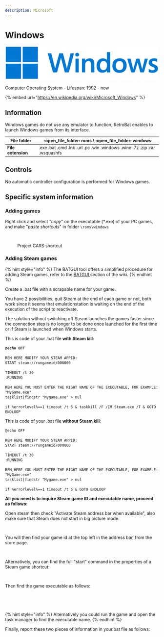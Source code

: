```yaml
---
description: Microsoft
---
```


# Windows

![](<../../.gitbook/assets/image (3).png>)

Computer Operating System - Lifespan: 1992 - now

{% embed url="https://en.wikipedia.org/wiki/Microsoft_Windows" %}

## Information

Windows games do not use any emulator to function, RetroBat enables to launch Windows games from its interface.



| **File folder**    | :open\_file\_folder: roms \ :open\_file\_folder: windows                  |
| ------------------ | ------------------------------------------------------------------------- |
| **File extension** | .exe .bat .cmd .lnk .url .pc .win .windows .wine .7z .zip .rar .wsquashfs |

## Controls

No automatic controller configuration is performed for Windows games.

## Specific system information

### Adding games

Right click and select "_copy_" on the executable (\*.exe) of your PC games, and make "_paste shortcuts_" in folder `\roms\windows`

<figure><img src="https://i.imgur.com/47WNq9D.png" alt=""><figcaption><p>Project CARS shortcut</p></figcaption></figure>



### Adding Steam games

{% hint style="info" %}
The BATGUI tool offers a simplified procedure for adding Steam games, refer to the [BATGUI ](../../advanced-features/batgui.md)section of the wiki.
{% endhint %}

Create a .bat file with a scrapable name for your game.

You have 2 possibilities, quit Steam at the end of each game or not, both work since it seems that emulationstation is waiting on the end of the execution of the script to reactivate.

The solution without switching off Steam launches the games faster since the connection step is no longer to be done once launched for the first time or if Steam is launched when Windows starts.

This is code of your .bat file **with Steam kill**:

<pre class="language-batch"><code class="lang-batch"><strong>@echo OFF
</strong>
REM HERE MODIFY YOUR STEAM APPID:
START steam://rungameid/000000

TIMEOUT /t 30
:RUNNING

REM HERE YOU MUST ENTER THE RIGHT NAME OF THE EXECUTABLE, FOR EXAMPLE: "MyGame.exe"
tasklist|findstr "Mygame.exe" > nul

if %errorlevel%==1 timeout /t 5 &#x26; taskkill /F /IM Steam.exe /T &#x26; GOTO ENDLOOP</code></pre>

This is code of your .bat file **without Steam kill**:

```batch
@echo OFF

REM HERE MODIFY YOUR STEAM APPID:
START steam://rungameid/000000

TIMEOUT /t 30
:RUNNING

REM HERE YOU MUST ENTER THE RIGHT NAME OF THE EXECUTABLE, FOR EXAMPLE: "MyGame.exe"
tasklist|findstr "Mygame.exe" > nul

if %errorlevel%==1 timeout /t 5 & GOTO ENDLOOP
```

**All you need is to inquire Steam game ID and executable name, proceed as follows:**

Open steam then check "Activate Steam address bar when available", also make sure that Steam does not start in big picture mode.

<figure><img src="https://i.imgur.com/oQssKE7.png" alt=""><figcaption></figcaption></figure>

You will then find your game id at the top left in the address bar, from the store page.

<figure><img src="https://i.imgur.com/Po6FSrn.png" alt=""><figcaption></figcaption></figure>

Alternatively, you can find the full "start" command in the properties of a Steam game shortcut:

<figure><img src="https://i.imgur.com/90ZcRdF.png" alt=""><figcaption></figcaption></figure>

Then find the game executable as follows:

<figure><img src="https://i.imgur.com/CCVHbSs.png" alt=""><figcaption></figcaption></figure>

<figure><img src="https://i.imgur.com/CBLOJwn.png" alt=""><figcaption></figcaption></figure>

{% hint style="info" %}
Alternatively you could run the game and open the task manager to find the executable name.
{% endhint %}

Finally, report these two pieces of information in your.bat file as follows:

<figure><img src="https://i.imgur.com/CHGYrxn.png" alt=""><figcaption></figcaption></figure>
